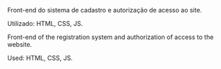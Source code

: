 Front-end do sistema de cadastro e autorização de acesso ao site.

Utilizado: HTML, CSS, JS.

Front-end of the registration system and authorization of access to the website.

Used: HTML, CSS, JS.
